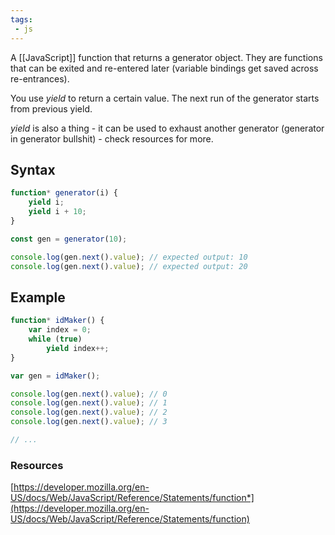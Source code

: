 ```yaml
---
tags:
 - js
---
```


A [[JavaScript]] function that returns a generator object. They are functions that can be exited and re-entered later (variable bindings get saved across re-entrances).

You use _yield_ to return a certain value. The next run of the generator starts from previous yield.

*yield* is also a thing - it can be used to exhaust another generator (generator in generator bullshit) - check resources for more.

## Syntax
```javascript
function* generator(i) {
	yield i;
	yield i + 10;
}

const gen = generator(10);

console.log(gen.next().value); // expected output: 10
console.log(gen.next().value); // expected output: 20
```

## Example
```javascript
function* idMaker() {
	var index = 0;
	while (true)
		yield index++;
}

var gen = idMaker();

console.log(gen.next().value); // 0
console.log(gen.next().value); // 1
console.log(gen.next().value); // 2
console.log(gen.next().value); // 3

// ...
```

### Resources
[https://developer.mozilla.org/en-US/docs/Web/JavaScript/Reference/Statements/function*](https://developer.mozilla.org/en-US/docs/Web/JavaScript/Reference/Statements/function)